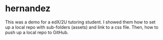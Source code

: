 # hernandez

This was a demo for a edX/2U tutoring student. I showed them how to set up a local repo with sub-folders (assets) and link to a css file. 
Then, how to push up a local repo to GitHub.

